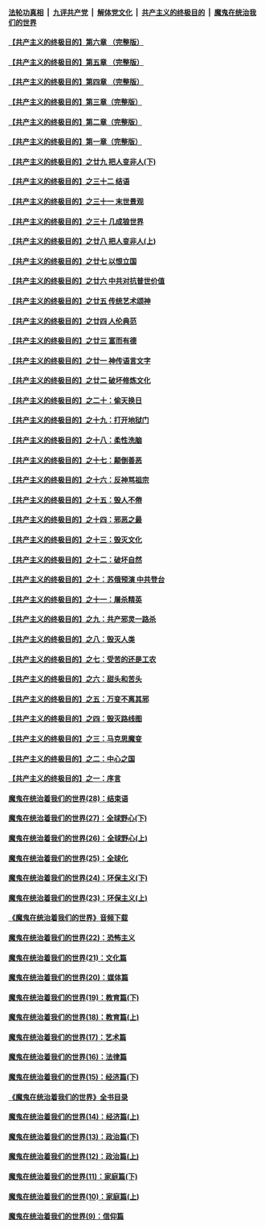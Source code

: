 

####  [法轮功真相](../../../../basic/blob/master/README.md?t=06260431) &nbsp;|&nbsp; [九评共产党](../../../../9ping.md/blob/master/README.md?t=06260431) &nbsp;|&nbsp; [解体党文化](../../../../jtdwh.md/blob/master/README.md?t=06260431)  &nbsp;|&nbsp; [共产主义的终极目的](../../../../gczydzjmd.md/blob/master/README.md?t=06260431) &nbsp;|&nbsp; [魔鬼在统治我们的世界](../../../../mgztzwmdsj.md/blob/master/README.md?t=06260431) 

#### [【共产主义的终极目的】第六章 （完整版）](../pages/nsc422/n11428913.md?t=06260431) 

#### [【共产主义的终极目的】第五章 （完整版）](../pages/nsc422/n11428912.md?t=06260431) 

#### [【共产主义的终极目的】第四章 （完整版）](../pages/nsc422/n11428907.md?t=06260431) 

#### [【共产主义的终极目的】第三章（完整版）](../pages/nsc422/n11428848.md?t=06260431) 

#### [【共产主义的终极目的】第二章（完整版）](../pages/nsc422/n11428831.md?t=06260431) 

#### [【共产主义的终极目的】第一章（完整版）](../pages/nsc422/n11417651.md?t=06260431) 

#### [【共产主义的终极目的】之廿九 把人变非人(下)](../pages/nsc422/n11344140.md?t=06260431) 

#### [【共产主义的终极目的】之三十二 结语](../pages/nsc422/n11360535.md?t=06260431) 

#### [【共产主义的终极目的】之三十一 末世景观](../pages/nsc422/n11351129.md?t=06260431) 

#### [【共产主义的终极目的】之三十 几成狼世界](../pages/nsc422/n11348280.md?t=06260431) 

#### [【共产主义的终极目的】之廿八 把人变非人(上)](../pages/nsc422/n11340492.md?t=06260431) 

#### [【共产主义的终极目的】之廿七 以恨立国](../pages/nsc422/n11336944.md?t=06260431) 

#### [【共产主义的终极目的】之廿六 中共对抗普世价值](../pages/nsc422/n11324785.md?t=06260431) 

#### [【共产主义的终极目的】之廿五 传统艺术颂神](../pages/nsc422/n11296396.md?t=06260431) 

#### [【共产主义的终极目的】之廿四 人伦典范](../pages/nsc422/n11296397.md?t=06260431) 

#### [【共产主义的终极目的】之廿三 富而有德](../pages/nsc422/n11283598.md?t=06260431) 

#### [【共产主义的终极目的】之廿一 神传语言文字](../pages/nsc422/n11263265.md?t=06260431) 

#### [【共产主义的终极目的】之廿二 破坏修炼文化](../pages/nsc422/n11245728.md?t=06260431) 

#### [【共产主义的终极目的】之二十：偷天换日](../pages/nsc422/n11238846.md?t=06260431) 

#### [【共产主义的终极目的】之十九：打开地狱门](../pages/nsc422/n11206376.md?t=06260431) 

#### [【共产主义的终极目的】之十八：柔性洗脑](../pages/nsc422/n11199994.md?t=06260431) 

#### [【共产主义的终极目的】之十七：颠倒善恶](../pages/nsc422/n11179782.md?t=06260431) 

#### [【共产主义的终极目的】之十六：反神骂祖宗](../pages/nsc422/n11166798.md?t=06260431) 

#### [【共产主义的终极目的】之十五：毁人不倦](../pages/nsc422/n11166792.md?t=06260431) 

#### [【共产主义的终极目的】之十四：邪恶之最](../pages/nsc422/n11150249.md?t=06260431) 

#### [【共产主义的终极目的】之十三：毁灭文化](../pages/nsc422/n11135227.md?t=06260431) 

#### [【共产主义的终极目的】之十二：破坏自然](../pages/nsc422/n11135214.md?t=06260431) 

#### [【共产主义的终极目的】之十：苏俄预演 中共登台](../pages/nsc422/n11118424.md?t=06260431) 

#### [【共产主义的终极目的】之十一：屠杀精英](../pages/nsc422/n11118442.md?t=06260431) 

#### [【共产主义的终极目的】之九：共产邪灵一路杀](../pages/nsc422/n11114139.md?t=06260431) 

#### [【共产主义的终极目的】之八：毁灭人类](../pages/nsc422/n11108503.md?t=06260431) 

#### [【共产主义的终极目的】之七：受苦的还是工农](../pages/nsc422/n11101809.md?t=06260431) 

#### [【共产主义的终极目的】之六：甜头和苦头](../pages/nsc422/n11096971.md?t=06260431) 

#### [【共产主义的终极目的】之五：万变不离其邪](../pages/nsc422/n11091285.md?t=06260431) 

#### [【共产主义的终极目的】之四：毁灭路线图](../pages/nsc422/n11086284.md?t=06260431) 

#### [【共产主义的终极目的】之三：马克思魔变](../pages/nsc422/n11061941.md?t=06260431) 

#### [【共产主义的终极目的】之二：中心之国](../pages/nsc422/n11047728.md?t=06260431) 

#### [【共产主义的终极目的】之一：序言](../pages/nsc422/n11086077.md?t=06260431) 

#### [魔鬼在统治着我们的世界(28)：结束语](../pages/nsc422/n10936246.md?t=06260431) 

#### [魔鬼在统治着我们的世界(27)：全球野心(下)](../pages/nsc422/n10928319.md?t=06260431) 

#### [魔鬼在统治着我们的世界(26)：全球野心(上)](../pages/nsc422/n10900318.md?t=06260431) 

#### [魔鬼在统治着我们的世界(25)：全球化](../pages/nsc422/n10788205.md?t=06260431) 

#### [魔鬼在统治着我们的世界(24)：环保主义(下)](../pages/nsc422/n10695307.md?t=06260431) 

#### [魔鬼在统治着我们的世界(23)：环保主义(上)](../pages/nsc422/n10688613.md?t=06260431) 

#### [《魔鬼在统治着我们的世界》音频下载](../pages/nsc422/n10635553.md?t=06260431) 

#### [魔鬼在统治着我们的世界(22)：恐怖主义](../pages/nsc422/n10614727.md?t=06260431) 

#### [魔鬼在统治着我们的世界(21)：文化篇](../pages/nsc422/n10597706.md?t=06260431) 

#### [魔鬼在统治着我们的世界(20)：媒体篇](../pages/nsc422/n10586579.md?t=06260431) 

#### [魔鬼在统治着我们的世界(19)：教育篇(下)](../pages/nsc422/n10564808.md?t=06260431) 

#### [魔鬼在统治着我们的世界(18)：教育篇(上)](../pages/nsc422/n10526970.md?t=06260431) 

#### [魔鬼在统治着我们的世界(17)：艺术篇](../pages/nsc422/n10499093.md?t=06260431) 

#### [魔鬼在统治着我们的世界(16)：法律篇](../pages/nsc422/n10485969.md?t=06260431) 

#### [魔鬼在统治着我们的世界(15)：经济篇(下)](../pages/nsc422/n10469975.md?t=06260431) 

#### [《魔鬼在统治着我们的世界》全书目录](../pages/nsc422/n10464261.md?t=06260431) 

#### [魔鬼在统治着我们的世界(14)：经济篇(上)](../pages/nsc422/n10457370.md?t=06260431) 

#### [魔鬼在统治着我们的世界(13)：政治篇(下)](../pages/nsc422/n10448270.md?t=06260431) 

#### [魔鬼在统治着我们的世界(12)：政治篇(上)](../pages/nsc422/n10444576.md?t=06260431) 

#### [魔鬼在统治着我们的世界(11)：家庭篇(下)](../pages/nsc422/n10440961.md?t=06260431) 

#### [魔鬼在统治着我们的世界(10)：家庭篇(上)](../pages/nsc422/n10435448.md?t=06260431) 

#### [魔鬼在统治着我们的世界(9)：信仰篇](../pages/nsc422/n10432159.md?t=06260431) 

